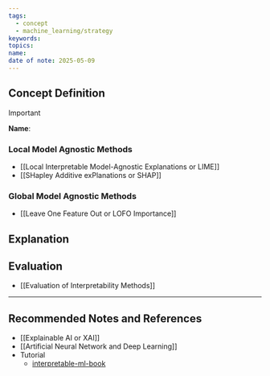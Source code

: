 ```yaml
---
tags:
  - concept
  - machine_learning/strategy
keywords: 
topics: 
name: 
date of note: 2025-05-09
---
```


## Concept Definition

>[!important]
>**Name**: 


### Local Model Agnostic Methods

- [[Local Interpretable Model-Agnostic Explanations or LIME]]
- [[SHapley Additive exPlanations or SHAP]]


### Global Model Agnostic Methods

- [[Leave One Feature Out or LOFO Importance]]


## Explanation



## Evaluation

- [[Evaluation of Interpretability Methods]]


-----------
##  Recommended Notes and References


- [[Explainable AI or XAI]]
- [[Artificial Neural Network and Deep Learning]]
- Tutorial
	- [interpretable-ml-book](https://christophm.github.io/interpretable-ml-book/)
